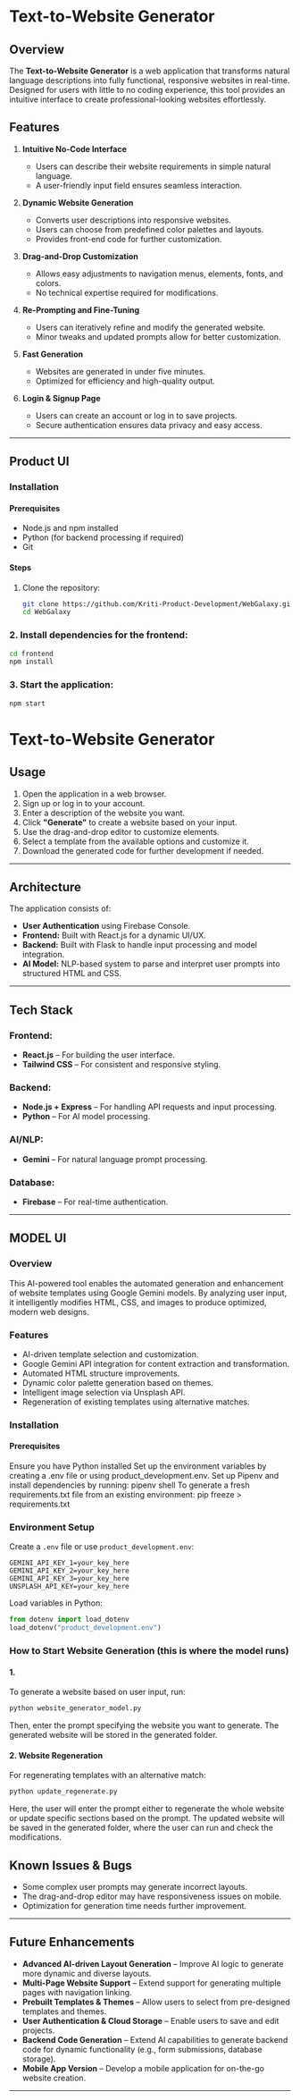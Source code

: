 # Text-to-Website Generator

## Overview
The **Text-to-Website Generator** is a web application that transforms natural language descriptions into fully functional, responsive websites in real-time. Designed for users with little to no coding experience, this tool provides an intuitive interface to create professional-looking websites effortlessly.

## Features
1. **Intuitive No-Code Interface**  
   - Users can describe their website requirements in simple natural language.  
   - A user-friendly input field ensures seamless interaction.  

2. **Dynamic Website Generation**  
   - Converts user descriptions into responsive websites.  
   - Users can choose from predefined color palettes and layouts.  
   - Provides front-end code for further customization.  

3. **Drag-and-Drop Customization**  
   - Allows easy adjustments to navigation menus, elements, fonts, and colors.  
   - No technical expertise required for modifications.  

4. **Re-Prompting and Fine-Tuning**  
   - Users can iteratively refine and modify the generated website.  
   - Minor tweaks and updated prompts allow for better customization.  

5. **Fast Generation**  
   - Websites are generated in under five minutes.  
   - Optimized for efficiency and high-quality output.  

6. **Login & Signup Page**  
   - Users can create an account or log in to save projects.  
   - Secure authentication ensures data privacy and easy access.  

---

## Product UI

### Installation

#### Prerequisites
- Node.js and npm installed
- Python (for backend processing if required)
- Git

#### Steps
1. Clone the repository:
   ```sh
   git clone https://github.com/Kriti-Product-Development/WebGalaxy.git
   cd WebGalaxy
   ```
### 2. Install dependencies for the frontend:
```sh
cd frontend
npm install
```
### 3. Start the application:
```sh
npm start
```
# Text-to-Website Generator

## Usage
1. Open the application in a web browser.
2. Sign up or log in to your account.
3. Enter a description of the website you want.
4. Click **"Generate"** to create a website based on your input.
5. Use the drag-and-drop editor to customize elements.
6. Select a template from the available options and customize it.
7. Download the generated code for further development if needed.

---

## Architecture
The application consists of:
- **User Authentication** using Firebase Console.
- **Frontend:** Built with React.js for a dynamic UI/UX.
- **Backend:** Built with Flask to handle input processing and model integration.
- **AI Model:** NLP-based system to parse and interpret user prompts into structured HTML and CSS.

---

## Tech Stack
### **Frontend:**
- **React.js** – For building the user interface.
- **Tailwind CSS** – For consistent and responsive styling.

### **Backend:**
- **Node.js + Express** – For handling API requests and input processing.
- **Python** – For AI model processing.

### **AI/NLP:**
- **Gemini** – For natural language prompt processing.

### **Database:**
- **Firebase** – For real-time authentication.

---
## MODEL UI
### Overview
This AI-powered tool enables the automated generation and enhancement of website templates using Google Gemini models. By analyzing user input, it intelligently modifies HTML, CSS, and images to produce optimized, modern web designs.

### Features
- AI-driven template selection and customization.
- Google Gemini API integration for content extraction and transformation.
- Automated HTML structure improvements.
- Dynamic color palette generation based on themes.
- Intelligent image selection via Unsplash API.
- Regeneration of existing templates using alternative matches.

### Installation
#### Prerequisites
Ensure you have Python installed
Set up the environment variables by creating a .env file or using product_development.env.
Set up Pipenv and install dependencies by running:
  pipenv shell
To generate a fresh requirements.txt file from an existing environment:
  pip freeze > requirements.txt
  

### Environment Setup
Create a `.env` file or use `product_development.env`:
```env
GEMINI_API_KEY_1=your_key_here
GEMINI_API_KEY_2=your_key_here
GEMINI_API_KEY_3=your_key_here
UNSPLASH_API_KEY=your_key_here
```
Load variables in Python:
```python
from dotenv import load_dotenv
load_dotenv("product_development.env")
```

### How to Start Website Generation (this is where the model runs)
#### 1. 
To generate a website based on user input, run:
```bash
python website_generator_model.py
```
Then, enter the prompt specifying the website you want to generate. The generated website will be stored in the generated folder.
#### 2. Website Regeneration
For regenerating templates with an alternative match:
```bash
python update_regenerate.py
```
Here, the user will enter the prompt either to regenerate the whole website or update specific sections based on the prompt. The updated website will be saved in the generated folder, where the user can run and check the modifications.


## Known Issues & Bugs
- Some complex user prompts may generate incorrect layouts.
- The drag-and-drop editor may have responsiveness issues on mobile.
- Optimization for generation time needs further improvement.

---
## Future Enhancements
- **Advanced AI-driven Layout Generation** – Improve AI logic to generate more dynamic and diverse layouts.
- **Multi-Page Website Support** – Extend support for generating multiple pages with navigation linking.
- **Prebuilt Templates & Themes** – Allow users to select from pre-designed templates and themes.
- **User Authentication & Cloud Storage** – Enable users to save and edit projects.
- **Backend Code Generation** – Extend AI capabilities to generate backend code for dynamic functionality (e.g., form submissions, database storage).
- **Mobile App Version** – Develop a mobile application for on-the-go website creation.

---
